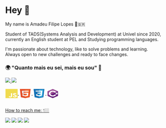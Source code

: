  <!-- 
## Olá👋
Meu nome é Amadeu Filipe Lopes 👨‍🇧🇷

estudante de TADS (Análise e Desenvolvimento de Sistemas) na Univel desde 2020, atualmente estudante de inglês na PEL e estudando linguagens de programação.

Apaixonado por tecnologia, gosto de resolver problemas e aprender. Sempre aberto a novos desafios e pronto para enfrentar as mudanças.
  --> 
  

 # Hey 👋

 My name is Amadeu Filipe Lopes 👨‍🇧🇷<br>

 Student of TADS(Systems Analysis and Development) at Univel since 2020, currently an English student at PEL and Studying programming languages.<br>

 I'm passionate about technology, like to solve problems and learning. Always open to new challenges and ready to face changes.<br>
 
### 🌍 "Quanto mais eu sei, mais eu sou" 🧠
 
 <div>
  <a href="https://github.com/felipelopes12">
  <img height="180em" src="https://github-readme-stats.vercel.app/api?username=felipelopes12&show_icons=true&theme=dracula&include_all_commits=true&count_private=true"/>
  <img height="180em" src="https://github-readme-stats.vercel.app/api/top-langs/?username=felipelopes12&layout=compact&_count=16&theme=dracula"/>
<div>


<div style="display: inline_block"><br>
  <img align="center" alt="Felipe-Js" height="30" width="40" src="https://raw.githubusercontent.com/devicons/devicon/master/icons/javascript/javascript-plain.svg">
  <img align="center" alt="Felipe-HTML" height="30" width="40" src="https://raw.githubusercontent.com/devicons/devicon/master/icons/html5/html5-original.svg">
  <img align="center" alt="Felipe-CSS" height="30" width="40" src="https://raw.githubusercontent.com/devicons/devicon/master/icons/css3/css3-original.svg">
  <img align="center" alt="Felipe-Csharp" height="30" width="40" src="https://raw.githubusercontent.com/devicons/devicon/master/icons/csharp/csharp-original.svg">
</div>
  
  ##
 
<div>  

How to reach me: 👇🏼<br>

<a href="https://www.linkedin.com/in/amadeu-filipe-lopes12/" target="_blank"><img src="https://img.shields.io/badge/-LinkedIn-%230077B5?style=for-the-badge&logo=linkedin&logoColor=white" target="_blank"></a> 
  <a href="https://instagram.com/felipe_lopes11" target="_blank"><img src="https://img.shields.io/badge/-Instagram-%23E4405F?style=for-the-badge&logo=instagram&logoColor=white" target="_blank"></a>
  <a href = "mailto: filipinholopes6@gmail.com"><img src="https://img.shields.io/badge/-Gmail-%23333?style=for-the-badge&logo=gmail&logoColor=white" target="_blank"></a>
<a href="https://codepen.io/felipelopes12" target="_blank"><img src="https://img.shields.io/badge/-Codepen-black?style=for-the-badge&logo=Codepen&logoColor=white" target="_blank"></a>

</div>

